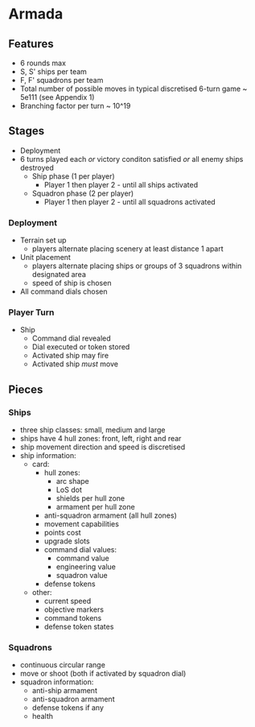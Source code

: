 # Armada

## Features

- 6 rounds max
- S, S' ships per team
- F, F' squadrons per team
- Total number of possible moves in typical discretised 6-turn game ~ 5e111 (see Appendix 1)
- Branching factor per turn ~ 10^19

## Stages

- Deployment 
- 6 turns played each _or_ victory conditon satisfied _or_ all enemy ships destroyed
    - Ship phase (1 per player)
        - Player 1 then player 2 - until all ships activated
    - Squadron phase (2 per player)
        - Player 1 then player 2 - until all squadrons activated

### Deployment

- Terrain set up
    - players alternate placing scenery at least distance 1 apart
- Unit placement
    - players alternate placing ships or groups of 3 squadrons within designated area
    - speed of ship is chosen
- All command dials chosen

### Player Turn

- Ship 
    - Command dial revealed 
    - Dial executed or token stored
    - Activated ship may fire
    - Activated ship _must_ move

## Pieces

### Ships

- three ship classes: small, medium and large
- ships have 4 hull zones: front, left, right and rear
- ship movement direction and speed is discretised
- ship information:
    - card:
        - hull zones:
            - arc shape
            - LoS dot
            - shields per hull zone
            - armament per hull zone
        - anti-squadron armament (all hull zones)
        - movement capabilities
        - points cost
        - upgrade slots
        - command dial values:
            - command value
            - engineering value
            - squadron value
        - defense tokens
    - other:
        - current speed
        - objective markers
        - command tokens
        - defense token states

### Squadrons

- continuous circular range
- move or shoot (both if activated by squadron dial)
- squadron information:
    - anti-ship armament
    - anti-squadron armament
    - defense tokens if any
    - health